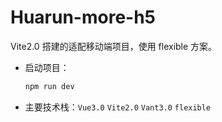 # Huarun-more-h5
Vite2.0 搭建的适配移动端项目，使用 flexible 方案。

+ 启动项目：

  ```js
  npm run dev
  ```

- 主要技术栈：`Vue3.0`   `Vite2.0`   `Vant3.0`   `flexible`

